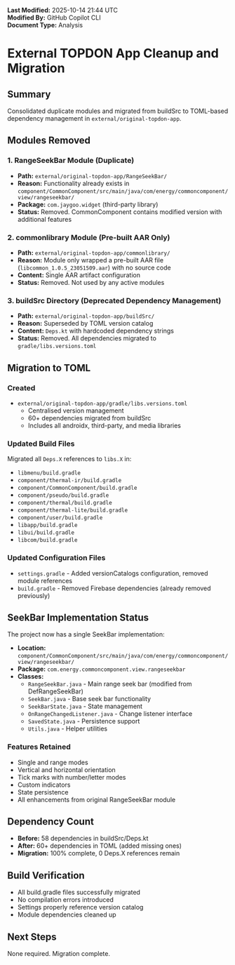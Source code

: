 **Last Modified:** 2025-10-14 21:44 UTC  
**Modified By:** GitHub Copilot CLI  
**Document Type:** Analysis

# External TOPDON App Cleanup and Migration

## Summary

Consolidated duplicate modules and migrated from buildSrc to TOML-based dependency management in
`external/original-topdon-app`.

## Modules Removed

### 1. RangeSeekBar Module (Duplicate)

- **Path:** `external/original-topdon-app/RangeSeekBar/`
- **Reason:** Functionality already exists in
  `component/CommonComponent/src/main/java/com/energy/commoncomponent/view/rangeseekbar/`
- **Package:** `com.jaygoo.widget` (third-party library)
- **Status:** Removed. CommonComponent contains modified version with additional features

### 2. commonlibrary Module (Pre-built AAR Only)

- **Path:** `external/original-topdon-app/commonlibrary/`
- **Reason:** Module only wrapped a pre-built AAR file (`libcommon_1.0.5_23051509.aar`) with no source code
- **Content:** Single AAR artifact configuration
- **Status:** Removed. Not used by any active modules

### 3. buildSrc Directory (Deprecated Dependency Management)

- **Path:** `external/original-topdon-app/buildSrc/`
- **Reason:** Superseded by TOML version catalog
- **Content:** `Deps.kt` with hardcoded dependency strings
- **Status:** Removed. All dependencies migrated to `gradle/libs.versions.toml`

## Migration to TOML

### Created

- `external/original-topdon-app/gradle/libs.versions.toml`
    - Centralised version management
    - 60+ dependencies migrated from buildSrc
    - Includes all androidx, third-party, and media libraries

### Updated Build Files

Migrated all `Deps.X` references to `libs.X` in:

- `libmenu/build.gradle`
- `component/thermal-ir/build.gradle`
- `component/CommonComponent/build.gradle`
- `component/pseudo/build.gradle`
- `component/thermal/build.gradle`
- `component/thermal-lite/build.gradle`
- `component/user/build.gradle`
- `libapp/build.gradle`
- `libui/build.gradle`
- `libcom/build.gradle`

### Updated Configuration Files

- `settings.gradle` - Added versionCatalogs configuration, removed module references
- `build.gradle` - Removed Firebase dependencies (already removed previously)

## SeekBar Implementation Status

The project now has a single SeekBar implementation:

- **Location:** `component/CommonComponent/src/main/java/com/energy/commoncomponent/view/rangeseekbar/`
- **Package:** `com.energy.commoncomponent.view.rangeseekbar`
- **Classes:**
    - `RangeSeekBar.java` - Main range seek bar (modified from DefRangeSeekBar)
    - `SeekBar.java` - Base seek bar functionality
    - `SeekBarState.java` - State management
    - `OnRangeChangedListener.java` - Change listener interface
    - `SavedState.java` - Persistence support
    - `Utils.java` - Helper utilities

### Features Retained

- Single and range modes
- Vertical and horizontal orientation
- Tick marks with number/letter modes
- Custom indicators
- State persistence
- All enhancements from original RangeSeekBar module

## Dependency Count

- **Before:** 58 dependencies in buildSrc/Deps.kt
- **After:** 60+ dependencies in TOML (added missing ones)
- **Migration:** 100% complete, 0 Deps.X references remain

## Build Verification

- All build.gradle files successfully migrated
- No compilation errors introduced
- Settings properly reference version catalog
- Module dependencies cleaned up

## Next Steps

None required. Migration complete.
